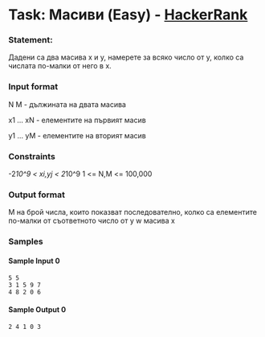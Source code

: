 # Task: Масиви (Easy) - [HackerRank](<https://www.hackerrank.com/contests/exam-2020-02-06-sda/challenges/challenge-2851>)


### Statement:

Дадени са два масива x и y, намерете за всяко число от у, колко са числата по-малки от него в x.


### Input format

N M - дължината на двата масива

x1 ... xN - елементите на първият масив

y1 ... yM - елементите на вторият масив


### Constraints

-2*10^9 &lt; xi,yj &lt; 2*10^9
1 &lt;= N,M &lt;= 100,000

### Output format

M на брой числа, които показват последователно, колко са елементите по-малки от съответното число от y w масива x


### Samples


#### Sample Input 0
```
5 5
3 1 5 9 7 
4 8 2 0 6 
```

#### Sample Output 0
```
2 4 1 0 3 
```
